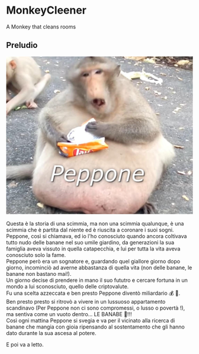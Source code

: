 # MonkeyCleener

<!-- da inserire gif-->
A Monkey that cleans rooms


## Preludio

![peppone](./Animation_imgs/Peppone_Grosso.png)

Questa è la storia di una scimmia, ma non una scimmia qualunque, è una scimmia che è partita dal niente ed è riuscita a coronare i suoi sogni.<br>
Peppone, così si chiamava, ed io l'ho conosciuto quando ancora coltivava tutto nudo delle banane nel suo umile giardino, da generazioni la sua famiglia aveva vissuto in quella catapecchia, e lui per tutta la vita aveva conosciuto solo la fame.<br>
Peppone però era un sognatore e, guardando quel giallore giorno dopo giorno, incominciò ad averne abbastanza di quella vita (non delle banane, le banane non bastano mai!).<br>
Un giorno decise di prendere in mano il suo fututro e cercare fortuna in un mondo a lui sconosciuto, quello delle criptovalute.<br>
Fu una scelta azzeccata e ben presto Peppone diventò miliardario :moneybag: :monkey:.<br>
Ben presto presto si ritrovò a vivere in un lussuoso appartamento scandinavo (Per Peppone non ci sono compromessi, o lusso o povertà !), ma sentiva come un vuoto dentro... LE BANABE :banana:!!!<br>
Così ogni mattina Peppone si svegia e va per il vicinato alla ricerca di banane che mangia con gioia ripensando al sostentamento che gli hanno dato durante la sua ascesa al potere.<br>



E poi va a letto.
